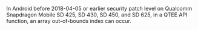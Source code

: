 In Android before 2018-04-05 or earlier security patch level on Qualcomm Snapdragon Mobile SD 425, SD 430, SD 450, and SD 625, in a QTEE API function, an array out-of-bounds index can occur.